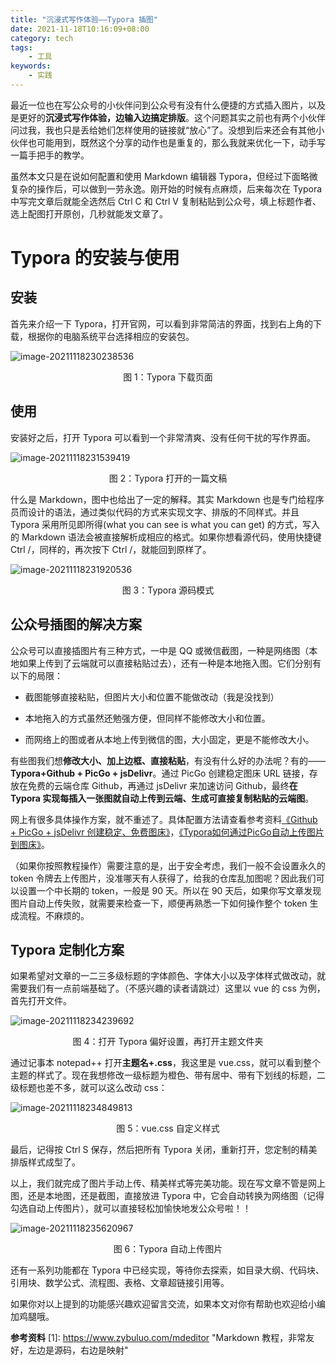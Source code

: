 ```yaml
---
title: "沉浸式写作体验——Typora 插图"
date: 2021-11-18T10:16:09+08:00
category: tech
tags:
    - 工具
keywords:
    - 实践
---
```

最近一位也在写公众号的小伙伴问到公众号有没有什么便捷的方式插入图片，以及是更好的**沉浸式写作体验，边输入边搞定排版**。这个问题其实之前也有两个小伙伴问过我，我也只是丢给她们怎样使用的链接就“放心”了。没想到后来还会有其他小伙伴也可能用到，既然这个分享的动作也是重复的，那么我就来优化一下，动手写一篇手把手的教学。



虽然本文只是在说如何配置和使用 Markdown 编辑器 Typora，但经过下面略微复杂的操作后，可以做到一劳永逸。刚开始的时候有点麻烦，后来每次在 Typora 中写完文章后就能全选然后 Ctrl C 和 Ctrl V 复制粘贴到公众号，填上标题作者、选上配图打开原创，几秒就能发文章了。



# Typora 的安装与使用

## 安装

首先来介绍一下 Typora，打开官网，可以看到非常简洁的界面，找到右上角的下载，根据你的电脑系统平台选择相应的安装包。



![image-20211118230238536](https://cdn.jsdelivr.net/gh/JupiterXue/PictureBed/BlogImg/202111182302695.png)

<center>图 1：Typora 下载页面</center>

## 使用

安装好之后，打开 Typora 可以看到一个非常清爽、没有任何干扰的写作界面。



![image-20211118231539419](https://cdn.jsdelivr.net/gh/JupiterXue/PictureBed/BlogImg/202111182315518.png)

<center>图 2：Typora 打开的一篇文稿</center>

什么是 Markdown，图中也给出了一定的解释。其实 Markdown 也是专门给程序员而设计的语法，通过类似代码的方式来实现文字、排版的不同样式。并且 Typora 采用所见即所得(what you can see is what you can get) 的方式，写入的 Markdown 语法会被直接解析成相应的格式。如果你想看源代码，使用快捷键 Ctrl /，同样的，再次按下 Ctrl /，就能回到原样了。



![image-20211118231920536](https://cdn.jsdelivr.net/gh/JupiterXue/PictureBed/BlogImg/202111182319605.png)

<center>图 3：Typora 源码模式</center>

## 公众号插图的解决方案

公众号可以直接插图片有三种方式，一中是 QQ 或微信截图，一种是网络图（本地如果上传到了云端就可以直接粘贴过去），还有一种是本地拖入图。它们分别有以下的局限：

- 截图能够直接粘贴，但图片大小和位置不能做改动（我是没找到）

- 本地拖入的方式虽然还勉强方便，但同样不能修改大小和位置。

- 而网络上的图或者从本地上传到微信的图，大小固定，更是不能修改大小。

有些图我们想**修改大小、加上边框、直接粘贴**，有没有什么好的办法呢？有的——**Typora+Github + PicGo + jsDelivr**。通过 PicGo 创建稳定图床 URL 链接，存放在免费的云端仓库 Github，再通过 jsDelivr 来加速访问 Github，最终**在 Typora 实现每插入一张图就自动上传到云端、生成可直接复制粘贴的云端图**。



网上有很多具体操作方案，就不重述了。具体配置方法请查看参考资料[《Github + PicGo + jsDelivr 创建稳定、免费图床》][2]，[《Typora如何通过PicGo自动上传图片到图床》][3]。



（如果你按照教程操作）需要注意的是，出于安全考虑，我们一般不会设置永久的 token 令牌去上传图片，没准哪天有人获得了，给我的仓库乱加图呢？因此我们可以设置一个中长期的 token，一般是 90 天。所以在 90 天后，如果你写文章发现图片自动上传失败，就需要来检查一下，顺便再熟悉一下如何操作整个 token 生成流程。不麻烦的。

## Typora 定制化方案

如果希望对文章的一二三多级标题的字体颜色、字体大小以及字体样式做改动，就需要我们有一点前端基础了。（不感兴趣的读者请跳过）这里以 vue 的 css 为例，首先打开文件。

![image-20211118234239692](https://cdn.jsdelivr.net/gh/JupiterXue/PictureBed/BlogImg/202111182342778.png)

<center>图 4：打开 Typora 偏好设置，再打开主题文件夹</center>

通过记事本 notepad++ 打开**主题名+.css**，我这里是 vue.css，就可以看到整个主题的样式了。现在我想修改一级标题为橙色、带有居中、带有下划线的标题，二级标题也差不多，就可以这么改动 css：

![image-20211118234849813](https://cdn.jsdelivr.net/gh/JupiterXue/PictureBed/BlogImg/202111182348908.png)

<center>图 5：vue.css 自定义样式</center>

最后，记得按 Ctrl S 保存，然后把所有 Typora 关闭，重新打开，您定制的精美排版样式成型了。



以上，我们就完成了图片手动上传、精美样式等完美功能。现在写文章不管是网上图，还是本地图，还是截图，直接放进 Typora 中，它会自动转换为网络图（记得勾选自动上传图片），就可以直接轻松加愉快地发公众号啦！！

![image-20211118235620967](https://cdn.jsdelivr.net/gh/JupiterXue/PictureBed/BlogImg/202111182356058.png)

<center>图 6：Typora 自动上传图片</center>

还有一系列功能都在 Typora 中已经实现，等待你去探索，如目录大纲、代码块、引用块、数学公式、流程图、表格、文章超链接引用等。




如果你对以上提到的功能感兴趣欢迎留言交流，如果本文对你有帮助也欢迎给小编加鸡腿哦。



__参考资料__
[1]: https://www.zybuluo.com/mdeditor	"Markdown 教程，非常友好，左边是源码，右边是映射"

[2]: https://www.jianshu.com/p/4a29945ad69c	"Github + PicGo + jsDelivr 创建稳定、免费图床"
[3]: https://www.jianshu.com/p/a3371dc5802e	"Typora如何通过PicGo自动上传图片到图床"
